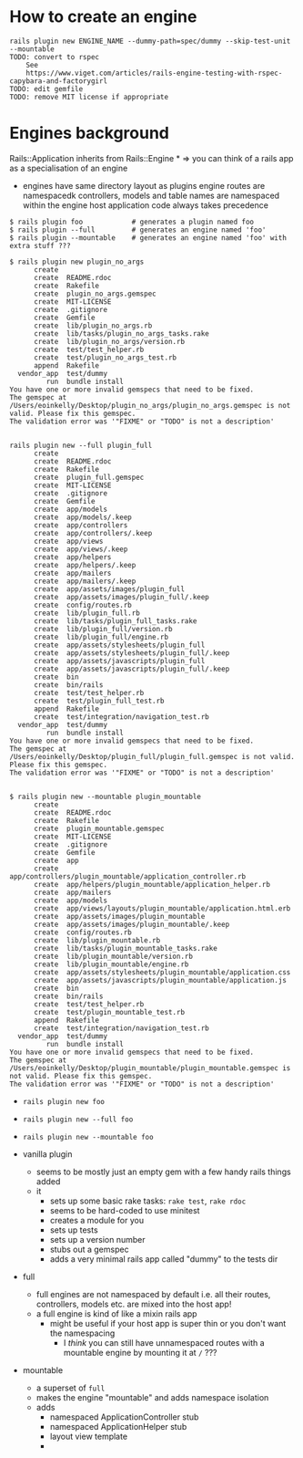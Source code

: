 # How to create an engine

```
rails plugin new ENGINE_NAME --dummy-path=spec/dummy --skip-test-unit --mountable
TODO: convert to rspec
    See
    https://www.viget.com/articles/rails-engine-testing-with-rspec-capybara-and-factorygirl
TODO: edit gemfile
TODO: remove MIT license if appropriate
```

# Engines background

Rails::Application inherits from Rails::Engine \* => you can think of a rails
app as a specialisation of an engine

- engines have same directory layout as plugins engine routes are namespacedk
  controllers, models and table names are namespaced within the engine host
  application code always takes precedence

```
$ rails plugin foo            # generates a plugin named foo
$ rails plugin --full         # generates an engine named 'foo'
$ rails plugin --mountable    # generates an engine named 'foo' with extra stuff ???
```

```
$ rails plugin new plugin_no_args
      create
      create  README.rdoc
      create  Rakefile
      create  plugin_no_args.gemspec
      create  MIT-LICENSE
      create  .gitignore
      create  Gemfile
      create  lib/plugin_no_args.rb
      create  lib/tasks/plugin_no_args_tasks.rake
      create  lib/plugin_no_args/version.rb
      create  test/test_helper.rb
      create  test/plugin_no_args_test.rb
      append  Rakefile
  vendor_app  test/dummy
         run  bundle install
You have one or more invalid gemspecs that need to be fixed.
The gemspec at /Users/eoinkelly/Desktop/plugin_no_args/plugin_no_args.gemspec is not valid. Please fix this gemspec.
The validation error was '"FIXME" or "TODO" is not a description'


rails plugin new --full plugin_full
      create
      create  README.rdoc
      create  Rakefile
      create  plugin_full.gemspec
      create  MIT-LICENSE
      create  .gitignore
      create  Gemfile
      create  app/models
      create  app/models/.keep
      create  app/controllers
      create  app/controllers/.keep
      create  app/views
      create  app/views/.keep
      create  app/helpers
      create  app/helpers/.keep
      create  app/mailers
      create  app/mailers/.keep
      create  app/assets/images/plugin_full
      create  app/assets/images/plugin_full/.keep
      create  config/routes.rb
      create  lib/plugin_full.rb
      create  lib/tasks/plugin_full_tasks.rake
      create  lib/plugin_full/version.rb
      create  lib/plugin_full/engine.rb
      create  app/assets/stylesheets/plugin_full
      create  app/assets/stylesheets/plugin_full/.keep
      create  app/assets/javascripts/plugin_full
      create  app/assets/javascripts/plugin_full/.keep
      create  bin
      create  bin/rails
      create  test/test_helper.rb
      create  test/plugin_full_test.rb
      append  Rakefile
      create  test/integration/navigation_test.rb
  vendor_app  test/dummy
         run  bundle install
You have one or more invalid gemspecs that need to be fixed.
The gemspec at /Users/eoinkelly/Desktop/plugin_full/plugin_full.gemspec is not valid. Please fix this gemspec.
The validation error was '"FIXME" or "TODO" is not a description'


$ rails plugin new --mountable plugin_mountable
      create
      create  README.rdoc
      create  Rakefile
      create  plugin_mountable.gemspec
      create  MIT-LICENSE
      create  .gitignore
      create  Gemfile
      create  app
      create  app/controllers/plugin_mountable/application_controller.rb
      create  app/helpers/plugin_mountable/application_helper.rb
      create  app/mailers
      create  app/models
      create  app/views/layouts/plugin_mountable/application.html.erb
      create  app/assets/images/plugin_mountable
      create  app/assets/images/plugin_mountable/.keep
      create  config/routes.rb
      create  lib/plugin_mountable.rb
      create  lib/tasks/plugin_mountable_tasks.rake
      create  lib/plugin_mountable/version.rb
      create  lib/plugin_mountable/engine.rb
      create  app/assets/stylesheets/plugin_mountable/application.css
      create  app/assets/javascripts/plugin_mountable/application.js
      create  bin
      create  bin/rails
      create  test/test_helper.rb
      create  test/plugin_mountable_test.rb
      append  Rakefile
      create  test/integration/navigation_test.rb
  vendor_app  test/dummy
         run  bundle install
You have one or more invalid gemspecs that need to be fixed.
The gemspec at /Users/eoinkelly/Desktop/plugin_mountable/plugin_mountable.gemspec is not valid. Please fix this gemspec.
The validation error was '"FIXME" or "TODO" is not a description'
```

- `rails plugin new foo`
- `rails plugin new --full foo`
- `rails plugin new --mountable foo`

- vanilla plugin
    - seems to be mostly just an empty gem with a few handy rails things added
    - it
        - sets up some basic rake tasks: `rake test`, `rake rdoc`
        - seems to be hard-coded to use minitest
        - creates a module for you
        - sets up tests
        - sets up a version number
        - stubs out a gemspec
        - adds a very minimal rails app called "dummy" to the tests dir
- full
    - full engines are not namespaced by default i.e. all their routes,
      controllers, models etc. are mixed into the host app!
    - a full engine is kind of like a mixin rails app
        - might be useful if your host app is super thin or you don't want the
          namespacing
            - I _think_ you can still have unnamespaced routes with a mountable
              engine by mounting it at `/` ???
- mountable
    - a superset of `full`
    - makes the engine "mountable" and adds namespace isolation
    - adds
        - namespaced ApplicationController stub
        - namespaced ApplicationHelper stub
        - layout view template
        -
